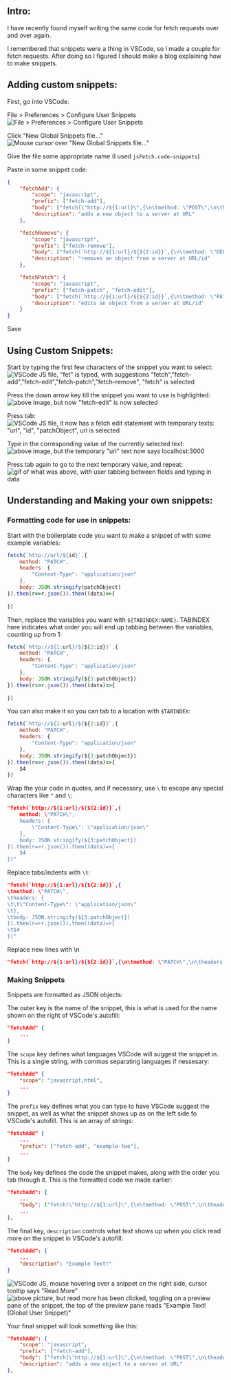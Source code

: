 ## Intro:
I have recently found myself writing the same code for fetch requests over and over again.

I remembered that snippets were a thing in VSCode, so I made a couple for fetch requests. After doing so I figured I should make a blog explaining how to make snippets.

## Adding custom snippets:
First, go into VSCode.

File > Preferences > Configure User Snippets
![File > Preferences > Configure User Snippets](https://cdn.discordapp.com/attachments/1006247423313719339/1017494054214324295/unknown.png)

Click "New Global Snippets file..."
![Mouse cursor over "New Global Snippets file..."](https://cdn.discordapp.com/attachments/1006247423313719339/1017494054541475911/unknown.png)

Give the file some appropriate name (I used `jsFetch.code-snippets`)

Paste in some snippet code:

```json
{
	"fetchAdd": {
		"scope": "javascript",
		"prefix": ["fetch-add"],
		"body": ["fetch(\"http://${1:url}\",{\n\tmethod: \"POST\",\n\theaders: {\n\t\t\"Content-Type\": \"application/json\"\n\t},\n\tbody: JSON.stringify(${2:object})\n}).then(r=>r.json()).then((data)=>{\n\t$3\n})"],
		"description": "adds a new object to a server at URL"
	},

	"fetchRemove": {
		"scope": "javascript",
		"prefix": ["fetch-remove"],
		"body": ["fetch(`http://${1:url}/${${2:id}}`,{\n\tmethod: \"DELETE\"\n}).then(r=>r.json()).then((data)=>{\n\t$3\n})"],
		"description": "removes an object from a server at URL/id"
	},

	"fetchPatch": {
		"scope": "javascript",
		"prefix": ["fetch-patch", "fetch-edit"],
		"body": ["fetch(`http://${1:url}/${${2:id}}`,{\n\tmethod: \"PATCH\",\n\theaders: {\n\t\t\"Content-Type\": \"application/json\"\n\t},\n\tbody: JSON.stringify(${3:patchObject})\n}).then(r=>r.json()).then((data)=>{\n\t$4\n})"],
		"description": "edits an object from a server at URL/id"
	}
}
```

Save

## Using Custom Snippets:
Start by typing the first few characters of the snippet you want to select:
![VSCode JS file, "fet" is typed, with suggestions "fetch","fetch-add","fetch-edit","fetch-patch","fetch-remove", "fetch" is selected](https://i.imgur.com/O7fHdrd.png)

Press the down arrow key till the snippet you want to use is highlighted:
![above image, but now "fetch-edit" is now selected](https://i.imgur.com/lHbgMNe.png)

Press tab:
![VSCode JS file, it now has a fetch edit statement with temporary texts: "url", "id", "patchObject", url is selected](https://i.imgur.com/1mXU8UX.png)

Type in the corresponding value of the currently selected text:
![above image, but the temporary "url" text now says localhost:3000](https://i.imgur.com/zjRzwCv.png)

Press tab again to go to the next temporary value, and repeat:
![gif of what was above, with user tabbing between fields and typing in data](https://cdn.discordapp.com/attachments/1006247423313719339/1017500282076270613/ezgif.com-gif-maker.gif)

## Understanding and Making your own snippets:
### Formatting code for use in snippets:
Start with the boilerplate code you want to make a snippet of with some example variables:
```js
fetch(`http://url/${id}`,{
    method: "PATCH",
    headers: {
        "Content-Type": "application/json"
    },
    body: JSON.stringify(patchObject)
}).then(r=>r.json()).then((data)=>{
    
})
```

Then, replace the variables you want with `${TABINDEX:NAME}`. TABINDEX here indicates what order you will end up tabbing between the variables, counting up from 1:

```js
fetch(`http://${1:url}/${${2:id}}`,{
    method: "PATCH",
    headers: {
        "Content-Type": "application/json"
    },
    body: JSON.stringify(${3:patchObject})
}).then(r=>r.json()).then((data)=>{
    
})
```

You can also make it so you can tab to a location with `$TABINDEX`:

```js
fetch(`http://${1:url}/${${2:id}}`,{
    method: "PATCH",
    headers: {
        "Content-Type": "application/json"
    },
    body: JSON.stringify(${3:patchObject})
}).then(r=>r.json()).then((data)=>{
    $4
})
```

Wrap the your code in quotes, and if necessary, use `\` to escape any special characters like `"` and `\`:
```json
"fetch(`http://${1:url}/${${2:id}}`,{
    method: \"PATCH\",
    headers: {
        \"Content-Type\": \"application/json\"
    },
    body: JSON.stringify(${3:patchObject})
}).then(r=>r.json()).then((data)=>{
    $4
})"
```

Replace tabs/indents with `\t`:
```json
"fetch(`http://${1:url}/${${2:id}}`,{
\tmethod: \"PATCH\",
\theaders: {
\t\t\"Content-Type\": \"application/json\"
\t},
\tbody: JSON.stringify(${3:patchObject})
}).then(r=>r.json()).then((data)=>{
\t$4
})"
```

Replace new lines with \n
```json
"fetch(`http://${1:url}/${${2:id}}`,{\n\tmethod: \"PATCH\",\n\theaders: {\n\t\t\"Content-Type\": \"application/json\"\n\t},\n\tbody: JSON.stringify(${3:patchObject})\n}).then(r=>r.json()).then((data)=>{\n\t$4\n})"
```

### Making Snippets

Snippets are formatted as JSON objects:

The outer key is the name of the snippet, this is what is used for the name shown on the right of VSCode's autofill:
```json
"fetchAdd" {
    ...
}
```

The `scope` key defines what languages VSCode will suggest the snippet in. This is a single string, with commas separating languages if nessesary:
```json
"fetchAdd" {
    "scope": "javascript,html",
    ...
}
```

The `prefix` key defines what you can type to have VSCode suggest the snippet, as well as what the snippet shows up as on the left side fo VSCode's autofill. This is an array of strings:
```json
"fetchAdd" {
    ...
    "prefix": ["fetch-add", "example-two"],
    ...
}
```

The `body` key defines the code the snippet makes, along with the order you tab through it. This is the formatted code we made earlier:
```json
"fetchAdd": {
    ...
    "body": ["fetch(\"http://${1:url}\",{\n\tmethod: \"POST\",\n\theaders: {\n\t\t\"Content-Type\": \"application/json\"\n\t},\n\tbody: JSON.stringify(${2:object})\n}).then(r=>r.json()).then((data)=>{\n\t$3\n})"],
    ...
},
```

The final key, `description` controls what text shows up when you click read more on the snippet in VSCode's autofill:
```json
"fetchAdd": {
    ...
    "description": "Example Text!"
}
```
![VSCode JS, mouse hovering over a snippet on the right side, cursor tooltip says "Read More"](https://i.imgur.com/R5u1Vfc.png)
![above picture, but read more has been clicked, toggling on a preview pane of the snippet, the top of the preview pane reads "Example Text! (Global User Snippet)"](https://i.imgur.com/tcvZfrs.png)

Your final snippet will look something like this:
```json
"fetchAdd": {
    "scope": "javascript",
    "prefix": ["fetch-add"],
    "body": ["fetch(\"http://${1:url}\",{\n\tmethod: \"POST\",\n\theaders: {\n\t\t\"Content-Type\": \"application/json\"\n\t},\n\tbody: JSON.stringify(${2:object})\n}).then(r=>r.json()).then((data)=>{\n\t$3\n})"],
    "description": "adds a new object to a server at URL"
},
```